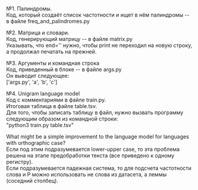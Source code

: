 №1. Палиндромы.  
Код, который создаёт список частотности и ищет в нём палиндромы -- в файле freq_and_palindromes.py  

№2. Матрица и словари.  
Код, генерирующий матрицу -- в файле matrix.py  
Указывать, что end='' нужно, чтобы print не переходил на новую строку, а продолжал печатать на прежней.

№3. Аргументы и командная строка  
Код, приведенный в блоке -- в файле args.py  
Он выводит следующее:  
['args.py', 'a', 'b', 'c']

№4. Unigram language model  
Код с комментариями в файле train.py.  
Итоговая таблица в файле table.tsv.  
Для того, чтобы записать таблицу в файл, нужно вызвать программу следующим образом из командной строки:  
"python3 train.py table.tsv"

What might be a simple improvement to the language model for languages with orthographic case?  
Если под этим подразумевается lower-upper case, то эта проблема решена на этапе предобработки текста (все приведено к одному регистру).  
Если подразумевается падежная система, то для подсчета частотности слова и P можно использовать не слова из датасета, а леммы (соседний столбец).  
